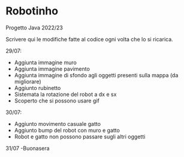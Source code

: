 # Robotinho
Progetto Java 2022/23 

Scrivere qui le modifiche fatte al codice ogni volta che lo si ricarica.

29/07:
- Aggiunta immagine muro
- Aggiunta immagine pavimento
- Aggiunta immagine di sfondo agli oggetti presenti sulla mappa (da migliorare)
- Aggiunto rubinetto
- Sistemata la rotazione del robot a dx e sx
- Scoperto che si possono usare gif

30/07:
- Aggiunto movimento casuale gatto
- Aggiunto bump del robot con muro e gatto
- Robot e gatto non possono passare sugli altri oggetti

31/07
-Buonasera
  
